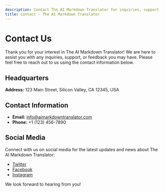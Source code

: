 ```yaml
---
description: Contact The AI Markdown Translator for inquiries, support, and feedback.
title: Contact - The AI Markdown Translator
---
```


# Contact Us

Thank you for your interest in The AI Markdown Translator! We are here to assist you with any inquiries, support, or feedback you may have. Please feel free to reach out to us using the contact information below.

## Headquarters

**Address:** 123 Main Street, Silicon Valley, CA 12345, USA

## Contact Information

- **Email:** info@aimarkdowntranslator.com
- **Phone:** +1 (123) 456-7890

## Social Media

Connect with us on social media for the latest updates and news about The AI Markdown Translator:

- [Twitter](https://twitter.com/aimarkdowntranslator)
- [Facebook](https://www.facebook.com/aimarkdowntranslator)
- [Instagram](https://www.instagram.com/aimarkdowntranslator)

We look forward to hearing from you!